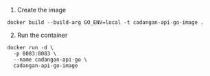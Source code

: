 1. Create the image
```
docker build --build-arg GO_ENV=local -t cadangan-api-go-image .
```

2. Run the container
```
docker run -d \
  -p 8083:8083 \
  --name cadangan-api-go \
  cadangan-api-go-image
```